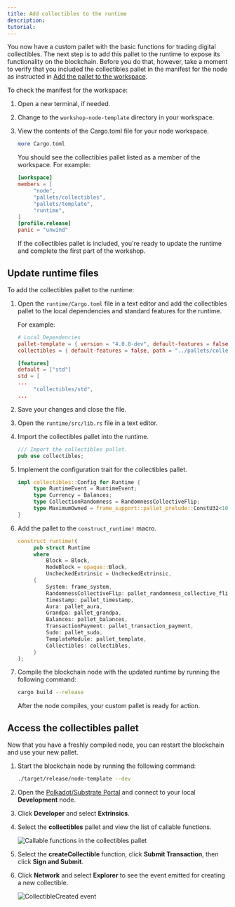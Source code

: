 ```yaml
---
title: Add collectibles to the runtime
description:
tutorial:
---
```


You now have a custom pallet with the basic functions for trading digital collectibles.
The next step is to add this pallet to the runtime to expose its functionality on the blockchain.
Before you do that, however, take a moment to verify that you included the collectibles pallet in the manifest for the node as instructed in [Add the pallet to the workspace](/03-create-pallet/).

To check the manifest for the workspace:

1. Open a new terminal, if needed.
   
2. Change to the `workshop-node-template` directory in your workspace.

3. View the contents of the Cargo.toml file for your node workspace.
   
   ```bash
   more Cargo.toml
   ```

   You should see the collectibles pallet listed as a member of the workspace.
   For example:

   ```toml
   [workspace]
   members = [
        "node",
        "pallets/collectibles",
        "pallets/template",
        "runtime",
   ]
   [profile.release]
   panic = "unwind"
   ```

   If the collectibles pallet is included, you're ready to update the runtime and complete the first part of the workshop.

## Update runtime files

To add the collectibles pallet to the runtime:

1. Open the `runtime/Cargo.toml` file in a text editor and add the collectibles pallet to the local dependencies and standard features for the runtime.
   
   For example:

   ```toml
   # Local Dependencies
   pallet-template = { version = "4.0.0-dev", default-features = false, path = "../pallets/template" }
   collectibles = { default-features = false, path = "../pallets/collectibles" }

   [features]
   default = ["std"]
   std = [
   ...
        "collectibles/std",
   ...
   ```

1. Save your changes and close the file.
   
1. Open the `runtime/src/lib.rs` file in a text editor.

1. Import the collectibles pallet into the runtime.

   ```rust
   /// Import the collectibles pallet.
   pub use collectibles;
   ```

1. Implement the configuration trait for the collectibles pallet.
   
   ```rust
   impl collectibles::Config for Runtime {
        type RuntimeEvent = RuntimeEvent;
        type Currency = Balances;
        type CollectionRandomness = RandomnessCollectiveFlip;
        type MaximumOwned = frame_support::pallet_prelude::ConstU32<100>;
   }
   ```

1. Add the pallet to the `construct_runtime!` macro.
   
   ```rust
   construct_runtime!(
        pub struct Runtime
        where
            Block = Block,
            NodeBlock = opaque::Block,
            UncheckedExtrinsic = UncheckedExtrinsic,
        {
            System: frame_system,
            RandomnessCollectiveFlip: pallet_randomness_collective_flip,
            Timestamp: pallet_timestamp,
            Aura: pallet_aura,
            Grandpa: pallet_grandpa,
            Balances: pallet_balances,
            TransactionPayment: pallet_transaction_payment,
            Sudo: pallet_sudo,
            TemplateModule: pallet_template,
            Collectibles: collectibles,
        }
   );
   ```

1. Compile the blockchain node with the updated runtime by running the following command:
   
   ```bash
   cargo build --release
   ```

   After the node compiles, your custom pallet is ready for action.

## Access the collectibles pallet

Now that you have a freshly compiled node, you can restart the blockchain and use your new pallet.

1. Start the blockchain node by running the following command:
   
   ```bash
   ./target/release/node-template --dev
   ```

2. Open the [Polkadot/Substrate Portal](https://polkadot.js.org/apps/#/explorer) and connect to your local **Development** node.

1. Click **Developer** and select **Extrinsics**.

1. Select the **collectibles** pallet and view the list of callable functions.
   
   ![Callable functions in the collectibles pallet](/media/images/docs/tutorials/collectibles-workshop/collectibles-pallet.png)

1. Select the **createCollectible** function, click **Submit Transaction**, then click **Sign and Submit**.

1. Click **Network** and select **Explorer** to see the event emitted for creating a new collectible.
   
   ![CollectibleCreated event](/media/images/docs/tutorials/collectibles-workshop/create-collectible-event.png)